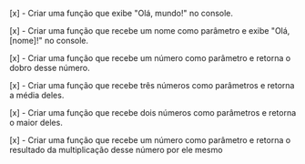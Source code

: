 [x] - Criar uma função que exibe "Olá, mundo!" no console.

[x] - Criar uma função que recebe um nome como parâmetro e exibe "Olá, [nome]!" no console.

[x] - Criar uma função que recebe um número como parâmetro e retorna o dobro desse número.

[x] - Criar uma função que recebe três números como parâmetros e retorna a média deles.

[x] - Criar uma função que recebe dois números como parâmetros e retorna o maior deles.

[x] - Criar uma função que recebe um número como parâmetro e retorna o resultado da multiplicação desse número por ele mesmo